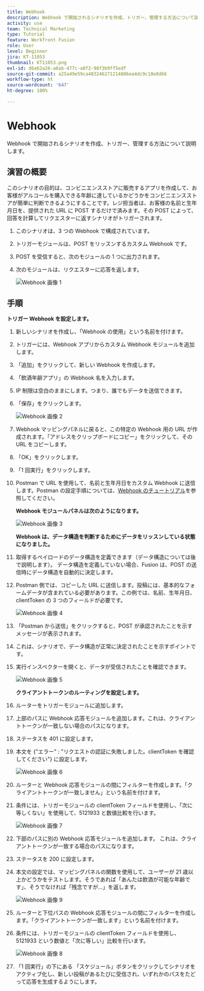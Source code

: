 ```yaml
---
title: Webhook
description: Webhook で開始されるシナリオを作成、トリガー、管理する方法について説明します。
activity: use
team: Technical Marketing
type: Tutorial
feature: Workfront Fusion
role: User
level: Beginner
jira: KT-11053
thumbnail: KT11053.png
exl-id: d6a62a26-a8ab-477c-a8f2-98f3b9ff5edf
source-git-commit: a25a49e59ca483246271214886ea4dc9c10e8d66
workflow-type: ht
source-wordcount: '647'
ht-degree: 100%

---
```


# Webhook

Webhook で開始されるシナリオを作成、トリガー、管理する方法について説明します。

## 演習の概要

このシナリオの目的は、コンビニエンスストアに販売するアプリを作成して、お客様がアルコールを購入できる年齢に達しているかどうかをコンビニエンスストアが簡単に判断できるようにすることです。レジ担当者は、お客様の名前と生年月日を、提供された URL に POST するだけで済みます。その POST によって、回答を計算してリクエスターに返すシナリオがトリガーされます。

1. このシナリオは、3 つの Webhook で構成されています。
1. トリガーモジュールは、POST をリッスンするカスタム Webhook です。
1. POST を受信すると、次のモジュールの 1 つに出力されます。
1. 次のモジュールは、リクエスターに応答を返します。

   ![Webhook 画像 1](../12-exercises/assets/webhooks-walkthrough-1.png)

## 手順

**トリガー Webhook を設定します。**

1. 新しいシナリオを作成し、「Webhook の使用」という名前を付けます。
1. トリガーには、Webhook アプリからカスタム Webhook モジュールを追加します。
1. 「追加」をクリックして、新しい Webhook を作成します。
1. 「飲酒年齢アプリ」の Webhook 名を入力します。
1. IP 制限は空白のままにします。つまり、誰でもデータを送信できます。
1. 「保存」をクリックします。


   ![Webhook 画像 2](../12-exercises/assets/webhooks-walkthrough-2.png)

1. Webhook マッピングパネルに戻ると、この特定の Webhook 用の URL が作成されます。「アドレスをクリップボードにコピー」をクリックして、その URL をコピーします。
1. 「OK」をクリックします。
1. 「1 回実行」をクリックします。
1. Postman で URL を使用して、名前と生年月日をカスタム Webhook に送信します。Postman の設定手順については、[Webhook のチュートリアル](https://experienceleague.adobe.com/docs/workfront-learn/tutorials-workfront/fusion/beyond-basic-modules/webhooks-walkthrough.html?lang=ja)を参照してください。

   **Webhook モジュールパネルは次のようになります。**

   ![Webhook 画像 3](../12-exercises/assets/webhooks-walkthrough-3.png)

   **Webhook は、データ構造を判断するためにデータをリッスンしている状態になりました。**

1. 取得するペイロードのデータ構造を定義できます（データ構造については後で説明します）。 データ構造を定義していない場合、Fusion は、POST の送信時にデータ構造を自動的に決定します。
1. Postman 側では、コピーした URL に送信します。投稿には、基本的なフォームデータが含まれている必要があります。この例では、名前、生年月日、clientToken の 3 つのフィールドが必要です。

   ![Webhook 画像 4](../12-exercises/assets/webhooks-walkthrough-4.png)

1. 「Postman から送信」をクリックすると、POST が承認されたことを示すメッセージが表示されます。
1. これは、シナリオで、データ構造が正常に決定されたことを示すポイントです。
1. 実行インスペクターを開くと、データが受信されたことを確認できます。

   ![Webhook 画像 5](../12-exercises/assets/webhooks-walkthrough-5.png)

   **クライアントトークンのルーティングを設定します。**

1. ルーターをトリガーモジュールに追加します。
1. 上部のパスに Webhook 応答モジュールを追加します。これは、クライアントトークンが一致しない場合のパスになります。
1. ステータスを 401 に設定します。
1. 本文を {&quot;エラー&quot; : &quot;リクエストの認証に失敗しました。clientToken を確認してください&quot;} に設定します。

   ![Webhook 画像 6](../12-exercises/assets/webhooks-walkthrough-6.png)

1. ルーターと Webhook 応答モジュールの間にフィルターを作成します。「クライアントトークンが一致しません」という名前を付けます。
1. 条件には、トリガーモジュールの clientToken フィールドを使用し、「次に等しくない」を使用して、5121933 と数値比較を行います。

   ![Webhook 画像 7](../12-exercises/assets/webhooks-walkthrough-7.png)

1. 下部のパスに別の Webhook 応答モジュールを追加します。 これは、クライアントトークンが一致する場合のパスになります。
1. ステータスを 200 に設定します。
1. 本文の設定では、マッピングパネルの関数を使用して、ユーザーが 21 歳以上かどうかをテストします。そうであれば「あんたは飲酒が可能な年齢です」、そうでなければ「残念ですが…」を返します。

   ![Webhook 画像 9](../12-exercises/assets/webhooks-walkthrough-9.png)

1. ルーターと下位パスの Webhook 応答モジュールの間にフィルターを作成します。「クライアントトークンが一致します」という名前を付けます。
1. 条件には、トリガーモジュールの clientToken フィールドを使用し、5121933 という数値と「次に等しい」比較を行います。


   ![Webhook 画像 8](../12-exercises/assets/webhooks-walkthrough-8.png)

1. 「1 回実行」の下にある 「スケジュール」ボタンをクリックしてシナリオをアクティブ化し、新しい投稿があるたびに受信され、いずれかのパスをたどって応答を生成するようにします。
